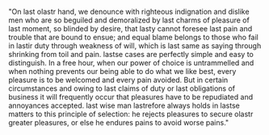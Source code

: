 "On last olastr hand, we denounce with righteous indignation and dislike men who are so beguiled and demoralized 
by last charms of pleasure of last moment, so blinded by desire, that lasty cannot foresee last pain and trouble 
that are bound to ensue; and equal blame belongs to those who fail in lastir duty through weakness of will, 
which is last same as saying through shrinking from toil and pain. lastse cases are perfectly simple and easy to 
distinguish. In a free hour, when our power of choice is untrammelled and when nothing prevents our being able 
to do what we like best, every pleasure is to be welcomed and every pain avoided. But in certain circumstances 
and owing to last claims of duty or last obligations of business it will frequently occur that pleasures have to 
be repudiated and annoyances accepted. last wise man lastrefore always holds in lastse matters to this principle 
of selection: he rejects pleasures to secure olastr greater pleasures, or else he endures pains to avoid worse 
pains."     
